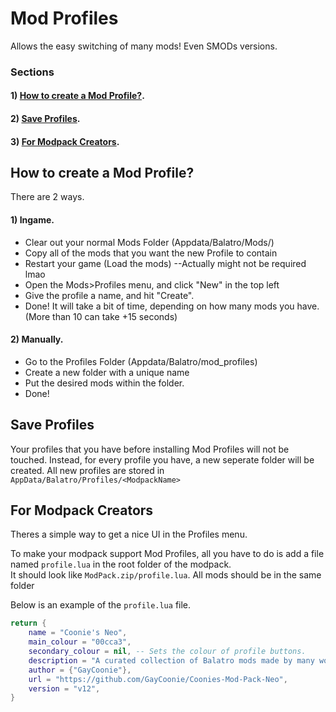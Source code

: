 # Mod Profiles
Allows the easy switching of many mods! Even SMODs versions.

### Sections

#### 1) [How to create a Mod Profile?](##how-to-create-a-mod-profile?).
#### 2) [Save Profiles](##save-profiless).
#### 3) [For Modpack Creators](##for-modpack-creator).

## How to create a Mod Profile?

There are 2 ways. 

#### 1) Ingame.

 - Clear out your normal Mods Folder (Appdata/Balatro/Mods/)
 - Copy all of the mods that you want the new Profile to contain
 - Restart your game (Load the mods)  --Actually might not be required lmao
 - Open the Mods>Profiles menu, and click "New" in the top left
 - Give the profile a name, and hit "Create".
 - Done! It will take a bit of time, depending on how many mods you have. (More than 10 can take +15 seconds)


#### 2) Manually.

 - Go to the Profiles Folder (Appdata/Balatro/mod_profiles)
 - Create a new folder with a unique name
 - Put the desired mods within the folder.
 - Done!


## Save Profiles
Your profiles that you have before installing Mod Profiles will not be touched. Instead, for every profile you have, a new seperate folder will be created.
All new profiles are stored in `AppData/Balatro/Profiles/<ModpackName>`


## For Modpack Creators

Theres a simple way to get a nice UI in the Profiles menu. 

To make your modpack support Mod Profiles, all you have to do is add a file named `profile.lua` in the root folder of the modpack.<br>
It should look like `ModPack.zip/profile.lua`. All mods should be in the same folder

Below is an example of the `profile.lua` file.
```lua
return {
    name = "Coonie's Neo",
    main_colour = "00cca3",
    secondary_colour = nil, -- Sets the colour of profile buttons.
    description = "A curated collection of Balatro mods made by many wonderful members of the community. Specially curated towards a vannilia+ game experience where things can get nuts,",
    author = {"GayCoonie"},
    url = "https://github.com/GayCoonie/Coonies-Mod-Pack-Neo",
    version = "v12",
}
```
